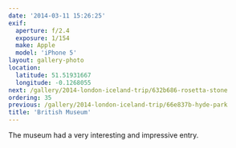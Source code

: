 ```yaml
---
date: '2014-03-11 15:26:25'
exif:
  aperture: f/2.4
  exposure: 1/154
  make: Apple
  model: 'iPhone 5'
layout: gallery-photo
location:
  latitude: 51.51931667
  longitude: -0.1268055
next: /gallery/2014-london-iceland-trip/632b686-rosetta-stone
ordering: 35
previous: /gallery/2014-london-iceland-trip/66e837b-hyde-park
title: 'British Museum'
---
```


The museum had a very interesting and impressive entry.
